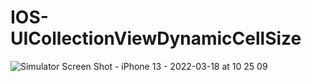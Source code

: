 # IOS-UICollectionViewDynamicCellSize
![Simulator Screen Shot - iPhone 13 - 2022-03-18 at 10 25 09](https://user-images.githubusercontent.com/68848964/158931994-cb08dc77-b821-4cce-959e-27b1642e0dc5.png)
